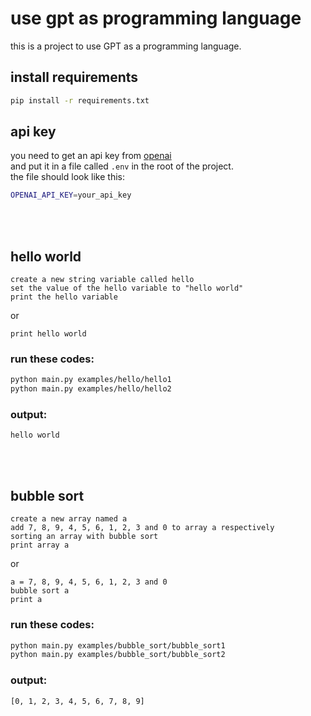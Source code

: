 # use gpt as programming language

this is a project to use GPT as a programming language.

## install requirements
```bash
pip install -r requirements.txt
```

## api key
you need to get an api key from [openai](https://openai.com/)<br>
and put it in a file called `.env` in the root of the project.<br>
the file should look like this:
```bash
OPENAI_API_KEY=your_api_key
```

<br><br>

## hello world
```
create a new string variable called hello
set the value of the hello variable to "hello world"
print the hello variable
```
or
```
print hello world
```
### run these codes:
```bash
python main.py examples/hello/hello1
python main.py examples/hello/hello2
```
### output:
```
hello world
```

<br><br>

## bubble sort
```
create a new array named a
add 7, 8, 9, 4, 5, 6, 1, 2, 3 and 0 to array a respectively
sorting an array with bubble sort
print array a
```
or
```
a = 7, 8, 9, 4, 5, 6, 1, 2, 3 and 0
bubble sort a
print a
```
### run these codes:
```bash
python main.py examples/bubble_sort/bubble_sort1
python main.py examples/bubble_sort/bubble_sort2
```
### output:
```
[0, 1, 2, 3, 4, 5, 6, 7, 8, 9]
```
